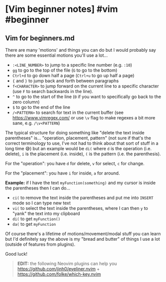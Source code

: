 # [Vim beginner notes] #vim #beginner

## Vim for beginners.md

There are many 'motions' and things you can do but I would probably say there are some essential motions you'll use a lot...

- `:<LINE_NUMBER>` to jump to a specific line number (e.g. `:10`)
- `gg` to go to the top of the file (`G` to go to the bottom)
- `Ctrl+d` to go down half a page (`Ctrl+u` to go up half a page)
- `{` and `}` to jump back and forth between paragraphs
- `f<CHARACTER>` to jump forward on the current line to a specific character (use `F` to search backwards in the line).
- `^` to go to the start of the line (`0` if you want to specifically go back to the zero column)
- `$` to go to the end of the line
- `/<PATTERN>` to search for text in the current buffer (see https://www.vimregex.com/ or use `\v` flag to make regexes a bit more sane, e.g. `/\v<PATTERN`)

The typical structure for doing something like "delete the text inside parentheses" is... "operation, placement, pattern" (not sure if that's the correct terminology to use, I've not had to think about that sort of stuff in a long time 😅) but an example would be `di(` where `d` is the operation (i.e. delete), `i` is the placement (i.e. inside), `(` is the pattern (i.e. the parenthesis).

For the "operation": you have `d` for delete, `v` for select, `c` for change.

For the "placement": you have `i` for inside, `a` for around.

**Example:** if I have the text `myFunction(something)` and my cursor is inside the parentheses then I can do...

- `ci(` to remove the text inside the parentheses and put me into `INSERT` mode so I can type new text 
- `vi(` to select the text inside the parentheses, where I can then `y` to "yank" the text into my clipboard
- `di(` to get `myFunction()` 
- `da(` to get `myFunction`

Of course there's a lifetime of motions/movement/modal stuff you can learn but I'd definitely say the above is my "bread and butter" of things I use a lot (outside of features from plugins).

Good luck!

> **EDIT:** the following Neovim plugins can help you https://github.com/jinh0/eyeliner.nvim + https://github.com/folke/which-key.nvim


